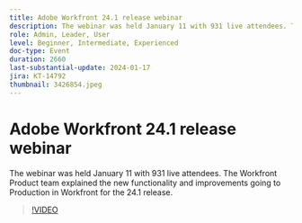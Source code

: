 ```yaml
---
title: Adobe Workfront 24.1 release webinar
description: The webinar was held January 11 with 931 live attendees. The Workfront Product team explained the new functionality and improvements going to Production in Workfront for the 24.1 release.
role: Admin, Leader, User
level: Beginner, Intermediate, Experienced
doc-type: Event
duration: 2660
last-substantial-update: 2024-01-17
jira: KT-14792
thumbnail: 3426854.jpeg
---
```


# Adobe Workfront 24.1 release webinar

The webinar was held January 11 with 931 live attendees. The Workfront Product team explained the new functionality and improvements going to Production in Workfront for the 24.1 release.

>[!VIDEO](https://video.tv.adobe.com/v/3426854/?learn=on)

